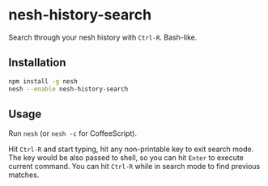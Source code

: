 nesh-history-search
===================

Search through your nesh history with `Ctrl-R`. Bash-like.


Installation
------------

```bash
npm install -g nesh
nesh --enable nesh-history-search
```


Usage
-----

Run `nesh` (or `nesh -c` for CoffeeScript).

Hit `Ctrl-R` and start typing, hit any non-printable key to exit search mode.
The key would be also passed to shell, so you can hit `Enter` to execute current command.
You can hit `Ctrl-R` while in search mode to find previous matches.
